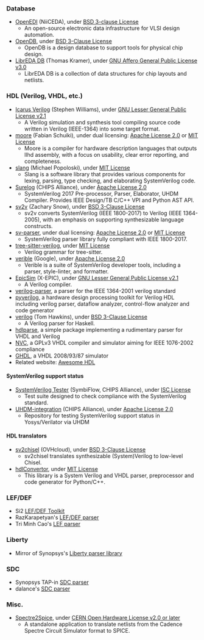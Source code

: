 ### Database
+ [OpenEDI](https://gitee.com/niiceda/open-edi/) (NiiCEDA), under [BSD 3-clause License](https://gitee.com/niiceda/open-edi/blob/master/License)
  - An open-source electronic data infrastructure for VLSI design automation.
+ [OpenDB](https://github.com/The-OpenROAD-Project/OpenDB), under [BSD 3-Clause License](https://github.com/The-OpenROAD-Project/OpenDB/blob/master/LICENSE)
  - OpenDB is a design database to support tools for physical chip design.
+ [LibrEDA DB](https://codeberg.org/LibrEDA/libreda-db) (Thomas Kramer), under [GNU Affero General Public License v3.0](https://codeberg.org/LibrEDA/libreda-db/src/branch/main/LICENSE)
  - LibrEDA DB is a collection of data structures for chip layouts and netlists.

### HDL (Verilog, VHDL, etc.)
+ [Icarus Verilog](https://github.com/steveicarus/iverilog) (Stephen Williams), under [GNU Lesser General Public License v2.1](https://github.com/steveicarus/iverilog/blob/master/COPYING)
  - A Verilog simulation and synthesis tool compiling source code written in Verilog (IEEE-1364) into some target format.
+ [moore](https://github.com/fabianschuiki/moore) (Fabian Schuiki), under dual licensing: [Apache License 2.0](https://github.com/fabianschuiki/moore/blob/master/LICENSE-APACHE) or [MIT License](https://github.com/fabianschuiki/moore/blob/master/LICENSE-MIT)
  - Moore is a compiler for hardware description languages that outputs llhd assembly, with a focus on usability, clear error reporting, and completeness.
+ [slang](https://github.com/MikePopoloski/slang) (Michael Popoloski), under [MIT License](https://github.com/MikePopoloski/slang/blob/master/LICENSE)
  - Slang is a software library that provides various components for lexing, parsing, type checking, and elaborating SystemVerilog code.
+ [Surelog](https://github.com/chipsalliance/Surelog) (CHIPS Alliance), under [Apache License 2.0](https://github.com/chipsalliance/Surelog/blob/master/LICENSE)
  - SystemVerilog 2017 Pre-processor, Parser, Elaborator, UHDM Compiler. Provides IEEE Design/TB C/C++ VPI and Python AST API.
+ [sv2v](https://github.com/zachjs/sv2v) (Zachary Snow), under [BSD 3-Clause License](https://github.com/zachjs/sv2v/blob/master/LICENSE)
  - sv2v converts SystemVerilog (IEEE 1800-2017) to Verilog (IEEE 1364-2005), with an emphasis on supporting synthesizable language constructs.
+ [sv-parser](https://github.com/dalance/sv-parser), under dual licensing: [Apache License 2.0](https://github.com/dalance/sv-parser/blob/master/LICENSE-APACHE) or [MIT License](https://github.com/dalance/sv-parser/blob/master/LICENSE-MIT)
  - SystemVerilog parser library fully compliant with IEEE 1800-2017.
+ [tree-sitter-verilog](https://github.com/tree-sitter/tree-sitter-verilog), under [MIT License](https://github.com/tree-sitter/tree-sitter-verilog/blob/master/LICENSE)
  - Verilog grammar for tree-sitter.
+ [verible](https://github.com/google/verible) (Google), under [Apache License 2.0](https://github.com/google/verible/blob/master/LICENSE)
  - Verible is a suite of SystemVerilog developer tools, including a parser, style-linter, and formatter.
+ [EpicSim](https://github.com/x-epic/EpicSim) (X-EPIC), under [GNU Lesser General Public License v2.1](https://github.com/x-epic/EpicSim/blob/master/LICENSE)
  - A Verilog compiler.
+ [verilog-parser](https://github.com/ben-marshall/verilog-parser), a parser for the IEEE 1364-2001 verilog standard
+ [pyverilog](https://pypi.org/project/pyverilog), a hardware design processing toolkit for Verilog HDL including verilog parser, dataflow analyzer, control-flow analyzer and code generator
+ [verilog](https://github.com/tomahawkins/verilog) (Tom Hawkins), under [BSD 3-Clause License](https://github.com/tomahawkins/verilog/blob/master/LICENSE)
  - A Verilog parser for Haskell.
+ [hdlparse](https://kevinpt.github.io/hdlparse/), a simple package implementing a rudimentary parser for VHDL and Verilog
+ [NVC](https://github.com/nickg/nvc), a GPLv3 VHDL compiler and simulator aiming for IEEE 1076-2002 compliance
+ [GHDL](https://github.com/ghdl/ghdl), a VHDL 2008/93/87 simulator
+ Related website: [Awesome HDL](https://github.com/drom/awesome-hdl)

#### SystemVerilog support status
+ [SystemVerilog Tester](https://github.com/chipsalliance/sv-tests) (SymbiFlow, CHIPS Alliance), under [ISC License](https://github.com/chipsalliance/sv-tests/blob/master/LICENSE)
  - Test suite designed to check compliance with the SystemVerilog standard.
+ [UHDM-integration](https://github.com/chipsalliance/UHDM-integration-tests) (CHIPS Alliance), under [Apache License 2.0](https://github.com/chipsalliance/UHDM-integration-tests/blob/master/LICENSE)
  - Repository for testing SystemVerilog support status in Yosys/Verilator via UHDM

#### HDL translators
+ [sv2chisel](https://github.com/ovh/sv2chisel/) (OVHcloud), under [BSD 3-Clause License](https://github.com/ovh/sv2chisel/blob/master/LICENSE)
  - sv2chisel translates synthesizable (System)Verilog to low-level Chisel.
+ [hdlConvertor](https://github.com/Nic30/hdlConvertor), under [MIT License](https://github.com/Nic30/hdlConvertor/blob/master/LICENSE)
  - This library is a System Verilog and VHDL parser, preprocessor and code generator for Python/C++.

### LEF/DEF
- Si2 [LEF/DEF Toolkit](https://projects.si2.org/openeda.si2.org/projects/lefdef/)
- RazKarapetyan's [LEF/DEF parser](https://github.com/RazKarapetyan/LEF-DEF-parser)
- Tri Minh Cao's [LEF parser](https://github.com/trimcao/lef-parser)

### Liberty
- Mirror of Synopsys's [Liberty parser library](https://github.com/eclufsc/libertyParser)

### SDC
- Synopsys TAP-in [SDC parser](https://www.synopsys.com/community/interoperability-programs/tap-in.html)
- dalance's [SDC parser](https://github.com/dalance/sdc-parser)

### Misc.
- [Spectre2Spice](https://codeberg.org/thommythomaso/spectre2spice), under [CERN Open Hardware License v2.0 or later](https://codeberg.org/thommythomaso/spectre2spice/src/branch/master/LISENCE)
  - A standalone application to translate netlists from the Cadence Spectre Circuit Simulator format to SPICE.
